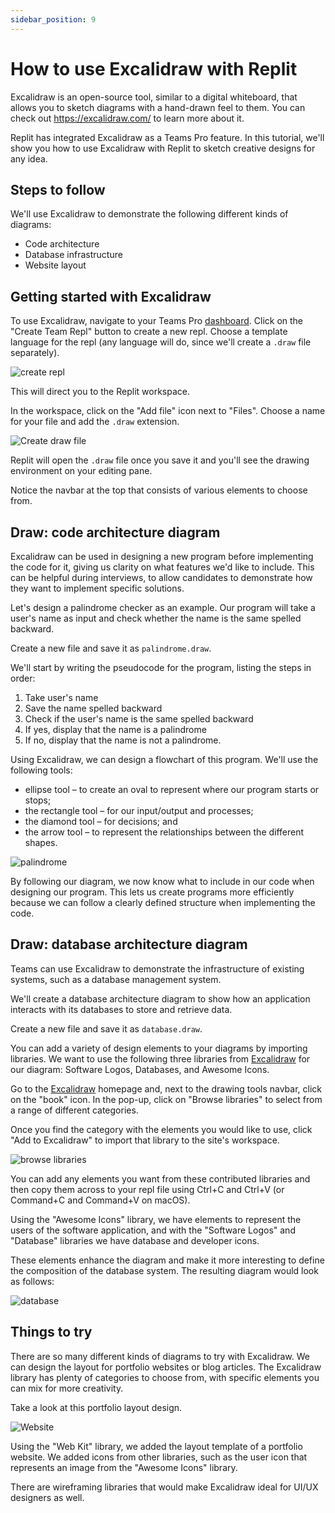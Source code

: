 ```yaml
---
sidebar_position: 9
---
```


# How to use Excalidraw with Replit

Excalidraw is an open-source tool, similar to a digital whiteboard, that allows you to sketch diagrams with a hand-drawn feel to them. You can check out https://excalidraw.com/ to learn more about it. 

Replit has integrated Excalidraw as a Teams Pro feature. In this tutorial, we'll show you how to use Excalidraw with Replit to sketch creative designs for any idea.

## Steps to follow

We'll use Excalidraw to demonstrate the following different kinds of diagrams:

* Code architecture
* Database infrastructure
* Website layout

## Getting started with Excalidraw

To use Excalidraw, navigate to your Teams Pro [dashboard](https://replit.com/teams). Click on the "Create Team Repl" button to create a new repl. Choose a template language for the repl (any language will do, since we'll create a `.draw` file separately).

![create repl](https://replit-docs-images.util.repl.co/images/teamsPro/excalidraw/create-repl.png)

This will direct you to the Replit workspace.

In the workspace, click on the "Add file" icon next to "Files". Choose a name for your file and add the `.draw` extension.

![Create draw file](https://replit-docs-images.util.repl.co/images/teamsPro/excalidraw/create-draw.png)

Replit will open the `.draw` file once you save it and you'll see the drawing environment on your editing pane.

Notice the navbar at the top that consists of various elements to choose from.  

## Draw: code architecture diagram

Excalidraw can be used in designing a new program before implementing the code for it, giving us clarity on what features we'd like to include. This can be helpful during interviews, to allow candidates to demonstrate how they want to implement specific solutions.
  
Let's design a palindrome checker as an example. Our program will take a user's name as input and check whether the name is the same spelled backward.

Create a new file and save it as `palindrome.draw`.

We'll start by writing the pseudocode for the program, listing the steps in order:

1. Take user's name
2. Save the name spelled backward
3. Check if the user's name is the same spelled backward
4. If yes, display that the name is a palindrome
5. If no, display that the name is not a palindrome.

Using Excalidraw, we can design a flowchart of this program. We'll use the following tools:
* ellipse tool – to create an oval to represent where our program starts or stops;
* the rectangle tool – for our input/output and processes;
* the diamond tool – for decisions; and
* the arrow tool – to represent the relationships between the different shapes.

![palindrome](https://replit-docs-images.util.repl.co/images/teamsPro/excalidraw/palindrome.png)

By following our diagram, we now know what to include in our code when designing our program. This lets us create programs more efficiently because we can follow a clearly defined structure when implementing the code.

## Draw: database architecture diagram

Teams can use Excalidraw to demonstrate the infrastructure of existing systems, such as a database management system.

We'll create a database architecture diagram to show how an application interacts with its databases to store and retrieve data. 

Create a new file and save it as `database.draw`.

You can add a variety of design elements to your diagrams by importing libraries. We want to use the following three libraries from [Excalidraw](https://www.excalidraw.com) for our diagram: Software Logos, Databases, and Awesome Icons.

Go to the [Excalidraw](https://www.excalidraw.com) homepage and, next to the drawing tools navbar, click on the "book" icon. In the pop-up, click on "Browse libraries" to select from a range of different categories. 

Once you find the category with the elements you would like to use, click "Add to Excalidraw" to import that library to the site's workspace.

![browse libraries](https://replit-docs-images.util.repl.co/images/teamsPro/excalidraw/add-library.png)

You can add any elements you want from these contributed libraries and then copy them across to your repl file using Ctrl+C and Ctrl+V (or Command+C and Command+V on macOS).

Using the "Awesome Icons" library, we have elements to represent the users of the software application, and with the "Software Logos" and "Database" libraries we have database and developer icons.

These elements enhance the diagram and make it more interesting to define the composition of the database system. The resulting diagram would look as follows:

![database](https://replit-docs-images.util.repl.co/images/teamsPro/excalidraw/database-diagram.png)

## Things to try

There are so many different kinds of diagrams to try with Excalidraw. We can design the layout for portfolio websites or blog articles. The Excalidraw library has plenty of categories to choose from, with specific elements you can mix for more creativity.

Take a look at this portfolio layout design. 

![Website](https://replit-docs-images.util.repl.co/images/teamsPro/excalidraw/website.png)

Using the "Web Kit" library, we added the layout template of a portfolio website. We added icons from other libraries, such as the user icon that represents an image from the "Awesome Icons" library.

There are wireframing libraries that would make Excalidraw ideal for UI/UX designers as well.
